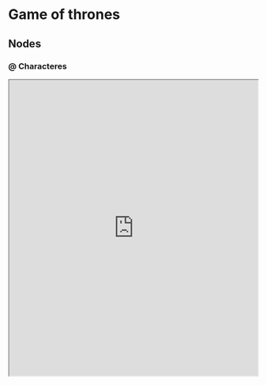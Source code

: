# Game of thrones

## Nodes

### @ Characteres

<iframe src="https://ethercalc.org/pdg-got-characteres" style="width:100%; height:600px"/>

### @ Places

<iframe src="https://ethercalc.org/pdg-got-places" style="width:100%; height:600px"/>

## _ Relations

<iframe src="https://ethercalc.org/rk6rm5wf7jmk" style="width:100%; height:600px"/>


# Visualise


<iframe src="https://botapad.padagraph.io/import/igraph.html?s=framapad&gid=game_of_thrones&nofoot=1" style="width:100%; height:600px"/>

